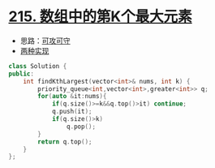 # [215. 数组中的第K个最大元素](https://leetcode-cn.com/problems/kth-largest-element-in-an-array/)

+ 思路：[可攻可守](https://leetcode-cn.com/problems/kth-largest-element-in-an-array/comments/52181)
+ [两种实现](https://leetcode-cn.com/problems/kth-largest-element-in-an-array/solution/215-by-ikaruga/)

```cpp
class Solution {
public:
    int findKthLargest(vector<int>& nums, int k) {
        priority_queue<int,vector<int>,greater<int>> q;
        for(auto &it:nums){
            if(q.size()>=k&&q.top()>it) continue;
            q.push(it);
            if(q.size()>k)
                q.pop();
        }  
        return q.top();
    }
};
```

